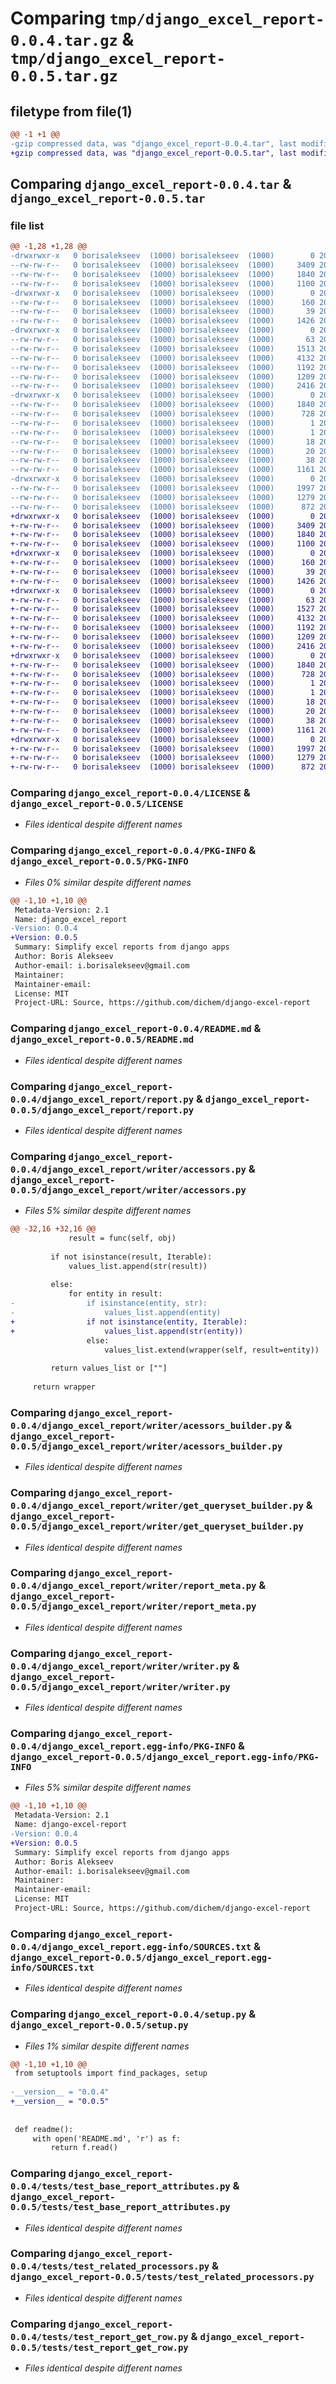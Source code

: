 # Comparing `tmp/django_excel_report-0.0.4.tar.gz` & `tmp/django_excel_report-0.0.5.tar.gz`

## filetype from file(1)

```diff
@@ -1 +1 @@
-gzip compressed data, was "django_excel_report-0.0.4.tar", last modified: Tue Apr 18 12:22:45 2023, max compression
+gzip compressed data, was "django_excel_report-0.0.5.tar", last modified: Tue Apr 18 12:26:13 2023, max compression
```

## Comparing `django_excel_report-0.0.4.tar` & `django_excel_report-0.0.5.tar`

### file list

```diff
@@ -1,28 +1,28 @@
-drwxrwxr-x   0 borisalekseev  (1000) borisalekseev  (1000)        0 2023-04-18 12:22:45.842716 django_excel_report-0.0.4/
--rw-rw-r--   0 borisalekseev  (1000) borisalekseev  (1000)     3409 2023-04-17 11:26:32.000000 django_excel_report-0.0.4/LICENSE
--rw-rw-r--   0 borisalekseev  (1000) borisalekseev  (1000)     1840 2023-04-18 12:22:45.842716 django_excel_report-0.0.4/PKG-INFO
--rw-rw-r--   0 borisalekseev  (1000) borisalekseev  (1000)     1100 2023-04-17 13:59:12.000000 django_excel_report-0.0.4/README.md
-drwxrwxr-x   0 borisalekseev  (1000) borisalekseev  (1000)        0 2023-04-18 12:22:45.838716 django_excel_report-0.0.4/django_excel_report/
--rw-rw-r--   0 borisalekseev  (1000) borisalekseev  (1000)      160 2023-04-17 09:44:59.000000 django_excel_report-0.0.4/django_excel_report/__init__.py
--rw-rw-r--   0 borisalekseev  (1000) borisalekseev  (1000)       39 2023-04-13 14:47:05.000000 django_excel_report-0.0.4/django_excel_report/error.py
--rw-rw-r--   0 borisalekseev  (1000) borisalekseev  (1000)     1426 2023-04-17 13:59:12.000000 django_excel_report-0.0.4/django_excel_report/report.py
-drwxrwxr-x   0 borisalekseev  (1000) borisalekseev  (1000)        0 2023-04-18 12:22:45.842716 django_excel_report-0.0.4/django_excel_report/writer/
--rw-rw-r--   0 borisalekseev  (1000) borisalekseev  (1000)       63 2023-04-17 08:21:06.000000 django_excel_report-0.0.4/django_excel_report/writer/__init__.py
--rw-rw-r--   0 borisalekseev  (1000) borisalekseev  (1000)     1513 2023-04-18 12:21:08.000000 django_excel_report-0.0.4/django_excel_report/writer/accessors.py
--rw-rw-r--   0 borisalekseev  (1000) borisalekseev  (1000)     4132 2023-04-17 13:59:12.000000 django_excel_report-0.0.4/django_excel_report/writer/acessors_builder.py
--rw-rw-r--   0 borisalekseev  (1000) borisalekseev  (1000)     1192 2023-04-13 17:43:59.000000 django_excel_report-0.0.4/django_excel_report/writer/get_queryset_builder.py
--rw-rw-r--   0 borisalekseev  (1000) borisalekseev  (1000)     1209 2023-04-17 08:21:06.000000 django_excel_report-0.0.4/django_excel_report/writer/report_meta.py
--rw-rw-r--   0 borisalekseev  (1000) borisalekseev  (1000)     2416 2023-04-17 13:59:12.000000 django_excel_report-0.0.4/django_excel_report/writer/writer.py
-drwxrwxr-x   0 borisalekseev  (1000) borisalekseev  (1000)        0 2023-04-18 12:22:45.838716 django_excel_report-0.0.4/django_excel_report.egg-info/
--rw-rw-r--   0 borisalekseev  (1000) borisalekseev  (1000)     1840 2023-04-18 12:22:45.000000 django_excel_report-0.0.4/django_excel_report.egg-info/PKG-INFO
--rw-rw-r--   0 borisalekseev  (1000) borisalekseev  (1000)      728 2023-04-18 12:22:45.000000 django_excel_report-0.0.4/django_excel_report.egg-info/SOURCES.txt
--rw-rw-r--   0 borisalekseev  (1000) borisalekseev  (1000)        1 2023-04-18 12:22:45.000000 django_excel_report-0.0.4/django_excel_report.egg-info/dependency_links.txt
--rw-rw-r--   0 borisalekseev  (1000) borisalekseev  (1000)        1 2023-04-18 12:22:45.000000 django_excel_report-0.0.4/django_excel_report.egg-info/not-zip-safe
--rw-rw-r--   0 borisalekseev  (1000) borisalekseev  (1000)       18 2023-04-18 12:22:45.000000 django_excel_report-0.0.4/django_excel_report.egg-info/requires.txt
--rw-rw-r--   0 borisalekseev  (1000) borisalekseev  (1000)       20 2023-04-18 12:22:45.000000 django_excel_report-0.0.4/django_excel_report.egg-info/top_level.txt
--rw-rw-r--   0 borisalekseev  (1000) borisalekseev  (1000)       38 2023-04-18 12:22:45.842716 django_excel_report-0.0.4/setup.cfg
--rw-rw-r--   0 borisalekseev  (1000) borisalekseev  (1000)     1161 2023-04-18 12:22:19.000000 django_excel_report-0.0.4/setup.py
-drwxrwxr-x   0 borisalekseev  (1000) borisalekseev  (1000)        0 2023-04-18 12:22:45.842716 django_excel_report-0.0.4/tests/
--rw-rw-r--   0 borisalekseev  (1000) borisalekseev  (1000)     1997 2023-04-17 08:21:06.000000 django_excel_report-0.0.4/tests/test_base_report_attributes.py
--rw-rw-r--   0 borisalekseev  (1000) borisalekseev  (1000)     1279 2023-04-17 08:21:06.000000 django_excel_report-0.0.4/tests/test_related_processors.py
--rw-rw-r--   0 borisalekseev  (1000) borisalekseev  (1000)      872 2023-04-17 08:21:06.000000 django_excel_report-0.0.4/tests/test_report_get_row.py
+drwxrwxr-x   0 borisalekseev  (1000) borisalekseev  (1000)        0 2023-04-18 12:26:13.537238 django_excel_report-0.0.5/
+-rw-rw-r--   0 borisalekseev  (1000) borisalekseev  (1000)     3409 2023-04-17 11:26:32.000000 django_excel_report-0.0.5/LICENSE
+-rw-rw-r--   0 borisalekseev  (1000) borisalekseev  (1000)     1840 2023-04-18 12:26:13.537238 django_excel_report-0.0.5/PKG-INFO
+-rw-rw-r--   0 borisalekseev  (1000) borisalekseev  (1000)     1100 2023-04-17 13:59:12.000000 django_excel_report-0.0.5/README.md
+drwxrwxr-x   0 borisalekseev  (1000) borisalekseev  (1000)        0 2023-04-18 12:26:13.537238 django_excel_report-0.0.5/django_excel_report/
+-rw-rw-r--   0 borisalekseev  (1000) borisalekseev  (1000)      160 2023-04-17 09:44:59.000000 django_excel_report-0.0.5/django_excel_report/__init__.py
+-rw-rw-r--   0 borisalekseev  (1000) borisalekseev  (1000)       39 2023-04-13 14:47:05.000000 django_excel_report-0.0.5/django_excel_report/error.py
+-rw-rw-r--   0 borisalekseev  (1000) borisalekseev  (1000)     1426 2023-04-17 13:59:12.000000 django_excel_report-0.0.5/django_excel_report/report.py
+drwxrwxr-x   0 borisalekseev  (1000) borisalekseev  (1000)        0 2023-04-18 12:26:13.537238 django_excel_report-0.0.5/django_excel_report/writer/
+-rw-rw-r--   0 borisalekseev  (1000) borisalekseev  (1000)       63 2023-04-17 08:21:06.000000 django_excel_report-0.0.5/django_excel_report/writer/__init__.py
+-rw-rw-r--   0 borisalekseev  (1000) borisalekseev  (1000)     1527 2023-04-18 12:24:36.000000 django_excel_report-0.0.5/django_excel_report/writer/accessors.py
+-rw-rw-r--   0 borisalekseev  (1000) borisalekseev  (1000)     4132 2023-04-17 13:59:12.000000 django_excel_report-0.0.5/django_excel_report/writer/acessors_builder.py
+-rw-rw-r--   0 borisalekseev  (1000) borisalekseev  (1000)     1192 2023-04-13 17:43:59.000000 django_excel_report-0.0.5/django_excel_report/writer/get_queryset_builder.py
+-rw-rw-r--   0 borisalekseev  (1000) borisalekseev  (1000)     1209 2023-04-17 08:21:06.000000 django_excel_report-0.0.5/django_excel_report/writer/report_meta.py
+-rw-rw-r--   0 borisalekseev  (1000) borisalekseev  (1000)     2416 2023-04-17 13:59:12.000000 django_excel_report-0.0.5/django_excel_report/writer/writer.py
+drwxrwxr-x   0 borisalekseev  (1000) borisalekseev  (1000)        0 2023-04-18 12:26:13.537238 django_excel_report-0.0.5/django_excel_report.egg-info/
+-rw-rw-r--   0 borisalekseev  (1000) borisalekseev  (1000)     1840 2023-04-18 12:26:13.000000 django_excel_report-0.0.5/django_excel_report.egg-info/PKG-INFO
+-rw-rw-r--   0 borisalekseev  (1000) borisalekseev  (1000)      728 2023-04-18 12:26:13.000000 django_excel_report-0.0.5/django_excel_report.egg-info/SOURCES.txt
+-rw-rw-r--   0 borisalekseev  (1000) borisalekseev  (1000)        1 2023-04-18 12:26:13.000000 django_excel_report-0.0.5/django_excel_report.egg-info/dependency_links.txt
+-rw-rw-r--   0 borisalekseev  (1000) borisalekseev  (1000)        1 2023-04-18 12:25:41.000000 django_excel_report-0.0.5/django_excel_report.egg-info/not-zip-safe
+-rw-rw-r--   0 borisalekseev  (1000) borisalekseev  (1000)       18 2023-04-18 12:26:13.000000 django_excel_report-0.0.5/django_excel_report.egg-info/requires.txt
+-rw-rw-r--   0 borisalekseev  (1000) borisalekseev  (1000)       20 2023-04-18 12:26:13.000000 django_excel_report-0.0.5/django_excel_report.egg-info/top_level.txt
+-rw-rw-r--   0 borisalekseev  (1000) borisalekseev  (1000)       38 2023-04-18 12:26:13.537238 django_excel_report-0.0.5/setup.cfg
+-rw-rw-r--   0 borisalekseev  (1000) borisalekseev  (1000)     1161 2023-04-18 12:26:05.000000 django_excel_report-0.0.5/setup.py
+drwxrwxr-x   0 borisalekseev  (1000) borisalekseev  (1000)        0 2023-04-18 12:26:13.537238 django_excel_report-0.0.5/tests/
+-rw-rw-r--   0 borisalekseev  (1000) borisalekseev  (1000)     1997 2023-04-17 08:21:06.000000 django_excel_report-0.0.5/tests/test_base_report_attributes.py
+-rw-rw-r--   0 borisalekseev  (1000) borisalekseev  (1000)     1279 2023-04-17 08:21:06.000000 django_excel_report-0.0.5/tests/test_related_processors.py
+-rw-rw-r--   0 borisalekseev  (1000) borisalekseev  (1000)      872 2023-04-17 08:21:06.000000 django_excel_report-0.0.5/tests/test_report_get_row.py
```

### Comparing `django_excel_report-0.0.4/LICENSE` & `django_excel_report-0.0.5/LICENSE`

 * *Files identical despite different names*

### Comparing `django_excel_report-0.0.4/PKG-INFO` & `django_excel_report-0.0.5/PKG-INFO`

 * *Files 0% similar despite different names*

```diff
@@ -1,10 +1,10 @@
 Metadata-Version: 2.1
 Name: django_excel_report
-Version: 0.0.4
+Version: 0.0.5
 Summary: Simplify excel reports from django apps
 Author: Boris Alekseev
 Author-email: i.borisalekseev@gmail.com
 Maintainer: 
 Maintainer-email: 
 License: MIT
 Project-URL: Source, https://github.com/dichem/django-excel-report
```

### Comparing `django_excel_report-0.0.4/README.md` & `django_excel_report-0.0.5/README.md`

 * *Files identical despite different names*

### Comparing `django_excel_report-0.0.4/django_excel_report/report.py` & `django_excel_report-0.0.5/django_excel_report/report.py`

 * *Files identical despite different names*

### Comparing `django_excel_report-0.0.4/django_excel_report/writer/accessors.py` & `django_excel_report-0.0.5/django_excel_report/writer/accessors.py`

 * *Files 5% similar despite different names*

```diff
@@ -32,16 +32,16 @@
             result = func(self, obj)
 
         if not isinstance(result, Iterable):
             values_list.append(str(result))
 
         else:
             for entity in result:
-                if isinstance(entity, str):
-                    values_list.append(entity)
+                if not isinstance(entity, Iterable):
+                    values_list.append(str(entity))
                 else:
                     values_list.extend(wrapper(self, result=entity))
 
         return values_list or [""]
 
     return wrapper
```

### Comparing `django_excel_report-0.0.4/django_excel_report/writer/acessors_builder.py` & `django_excel_report-0.0.5/django_excel_report/writer/acessors_builder.py`

 * *Files identical despite different names*

### Comparing `django_excel_report-0.0.4/django_excel_report/writer/get_queryset_builder.py` & `django_excel_report-0.0.5/django_excel_report/writer/get_queryset_builder.py`

 * *Files identical despite different names*

### Comparing `django_excel_report-0.0.4/django_excel_report/writer/report_meta.py` & `django_excel_report-0.0.5/django_excel_report/writer/report_meta.py`

 * *Files identical despite different names*

### Comparing `django_excel_report-0.0.4/django_excel_report/writer/writer.py` & `django_excel_report-0.0.5/django_excel_report/writer/writer.py`

 * *Files identical despite different names*

### Comparing `django_excel_report-0.0.4/django_excel_report.egg-info/PKG-INFO` & `django_excel_report-0.0.5/django_excel_report.egg-info/PKG-INFO`

 * *Files 5% similar despite different names*

```diff
@@ -1,10 +1,10 @@
 Metadata-Version: 2.1
 Name: django-excel-report
-Version: 0.0.4
+Version: 0.0.5
 Summary: Simplify excel reports from django apps
 Author: Boris Alekseev
 Author-email: i.borisalekseev@gmail.com
 Maintainer: 
 Maintainer-email: 
 License: MIT
 Project-URL: Source, https://github.com/dichem/django-excel-report
```

### Comparing `django_excel_report-0.0.4/django_excel_report.egg-info/SOURCES.txt` & `django_excel_report-0.0.5/django_excel_report.egg-info/SOURCES.txt`

 * *Files identical despite different names*

### Comparing `django_excel_report-0.0.4/setup.py` & `django_excel_report-0.0.5/setup.py`

 * *Files 1% similar despite different names*

```diff
@@ -1,10 +1,10 @@
 from setuptools import find_packages, setup
 
-__version__ = "0.0.4"
+__version__ = "0.0.5"
 
 
 def readme():
     with open('README.md', 'r') as f:
         return f.read()
```

### Comparing `django_excel_report-0.0.4/tests/test_base_report_attributes.py` & `django_excel_report-0.0.5/tests/test_base_report_attributes.py`

 * *Files identical despite different names*

### Comparing `django_excel_report-0.0.4/tests/test_related_processors.py` & `django_excel_report-0.0.5/tests/test_related_processors.py`

 * *Files identical despite different names*

### Comparing `django_excel_report-0.0.4/tests/test_report_get_row.py` & `django_excel_report-0.0.5/tests/test_report_get_row.py`

 * *Files identical despite different names*

